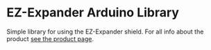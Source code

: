 # EZ-Expander Arduino Library

Simple library for using the EZ-Expander shield. 
For all info about the product [see the product page](http://nootropicdesign.com/ez-expander/).
